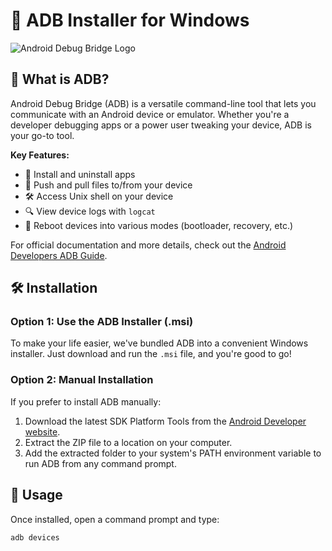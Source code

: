 # 🔌 ADB Installer for Windows

![Android Debug Bridge Logo](https://www.gstatic.com/devrel-devsite/prod/va15d3cf2bbb0f0b76bff872a3310df731db3118331ec014ebef7ea080350285b/android/images/lockup.svg)

## 🚀 What is ADB?

Android Debug Bridge (ADB) is a versatile command-line tool that lets you communicate with an Android device or emulator. Whether you're a developer debugging apps or a power user tweaking your device, ADB is your go-to tool.

**Key Features:**
- 📱 Install and uninstall apps
- 📂 Push and pull files to/from your device
- 🛠️ Access Unix shell on your device
- 🔍 View device logs with `logcat`
- 🔄 Reboot devices into various modes (bootloader, recovery, etc.)

For official documentation and more details, check out the [Android Developers ADB Guide](https://developer.android.com/studio/command-line/adb).

## 🛠️ Installation

### Option 1: Use the ADB Installer (.msi)

To make your life easier, we've bundled ADB into a convenient Windows installer. Just download and run the `.msi` file, and you're good to go!

### Option 2: Manual Installation

If you prefer to install ADB manually:

1. Download the latest SDK Platform Tools from the [Android Developer website](https://developer.android.com/studio#downloads).
2. Extract the ZIP file to a location on your computer.
3. Add the extracted folder to your system's PATH environment variable to run ADB from any command prompt.

## 🧪 Usage

Once installed, open a command prompt and type:

```bash
adb devices

